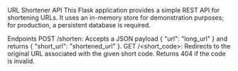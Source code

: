 URL Shortener API
This Flask application provides a simple REST API for shortening URLs. It uses an in-memory store for demonstration purposes; for production, a persistent database is required.

Endpoints
POST /shorten: Accepts a JSON payload { "url": "long_url" } and returns { "short_url": "shortened_url" }.
GET /<short_code>: Redirects to the original URL associated with the given short code. Returns 404 if the code is invalid.
